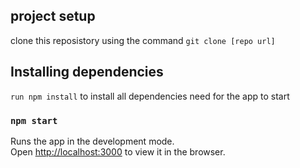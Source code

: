 ## project setup
clone this reposistory using the command
`git clone [repo url]`

## Installing dependencies
`run npm install` to install all dependencies need for the app to start
### `npm start`

Runs the app in the development mode.\
Open [http://localhost:3000](http://localhost:3000) to view it in the browser.

